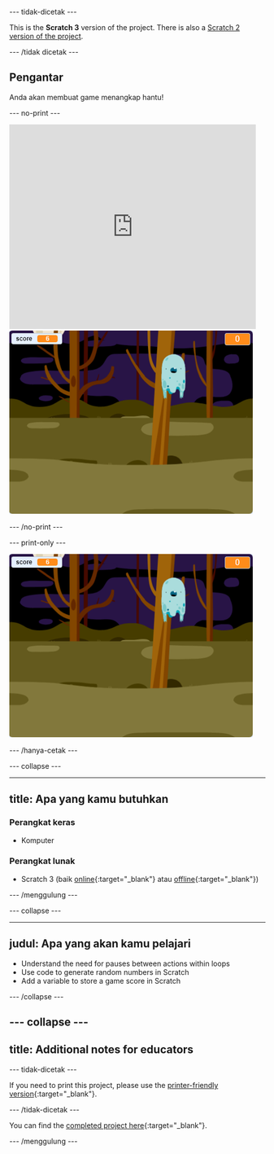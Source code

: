 \--- tidak-dicetak \---

This is the **Scratch 3** version of the project. There is also a [Scratch 2 version of the project](https://projects.raspberrypi.org/en/projects/ghostbusters-scratch2).

\--- /tidak dicetak \---

## Pengantar

Anda akan membuat game menangkap hantu!

\--- no-print \---

<div class="scratch-preview">
  <iframe allowtransparency="true" width="485" height="402" src="https://scratch.mit.edu/projects/embed/276874679/?autostart=false" frameborder="0" scrolling="no"></iframe>
  <img src="images/showcase-static.png">
</div>

\--- /no-print \---

\--- print-only \---

![showcase](images/showcase-static.png)

\--- /hanya-cetak \---

\--- collapse \---

* * *

## title: Apa yang kamu butuhkan

### Perangkat keras

- Komputer

### Perangkat lunak

- Scratch 3 (baik [online](http://rpf.io/scratchon){:target="_blank"} atau [offline](http://rpf.io/scratchoff){:target="_blank"})

\--- /menggulung \---

\--- collapse \---

* * *

## judul: Apa yang akan kamu pelajari

- Understand the need for pauses between actions within loops
- Use code to generate random numbers in Scratch
- Add a variable to store a game score in Scratch

\--- /collapse \---

## \--- collapse \---

## title: Additional notes for educators

\--- tidak-dicetak \---

If you need to print this project, please use the [printer-friendly version](https://projects.raspberrypi.org/en/projects/ghostbusters/print){:target="_blank"}.

\--- /tidak-dicetak \---

You can find the [completed project here](http://rpf.io/p/en/ghostbusters-get){:target="_blank"}.

\--- /menggulung \---